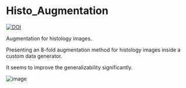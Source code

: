 # Histo_Augmentation

[![DOI](https://zenodo.org/badge/685451325.svg)](https://zenodo.org/badge/latestdoi/685451325)

Augmentation for histology images.

Presenting an 8-fold augmentation method for histology images inside a custom data generator.

It seems to improve the generalizability significantly.

![image](https://github.com/SoroushOskouei/Histo_Augmentation/assets/57323986/8c4ba07e-6427-4976-866e-808161bc3ddd)
